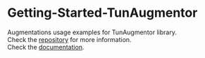 # Getting-Started-TunAugmentor
Augmentations usage examples for TunAugmentor library.   
Check the [repository](https://github.com/ahmedbelgacem/TunAugmentor) for more information.  
Check the [documentation](https://ahmedbelgacem.github.io/TunAugmentor/).  
